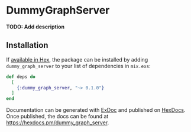 # DummyGraphServer

**TODO: Add description**

## Installation

If [available in Hex](https://hex.pm/docs/publish), the package can be installed
by adding `dummy_graph_server` to your list of dependencies in `mix.exs`:

```elixir
def deps do
  [
    {:dummy_graph_server, "~> 0.1.0"}
  ]
end
```

Documentation can be generated with [ExDoc](https://github.com/elixir-lang/ex_doc)
and published on [HexDocs](https://hexdocs.pm). Once published, the docs can
be found at <https://hexdocs.pm/dummy_graph_server>.

